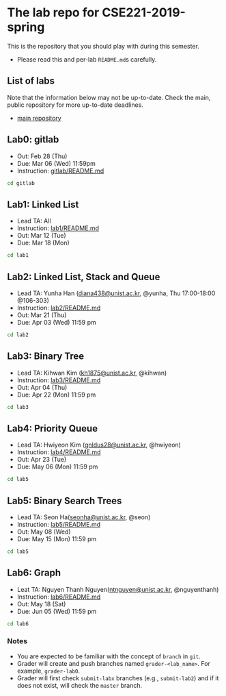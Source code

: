 # The lab repo for CSE221-2019-spring

This is the repository that you should play with during this semester.

- Please read this and per-lab `README.md`s carefully.

## List of labs

Note that the information below may not be up-to-date. Check the main, public
repository for more up-to-date deadlines.

- [main repository](https://class.unicss.org/cse221-2019-spring/cse221-2019-spring)


## Lab0: gitlab

- Out: Feb 28 (Thu)
- Due: Mar 06 (Wed) 11:59pm
- Instruction: [gitlab/README.md](/gitlab/README.md)

```sh
cd gitlab
```


## Lab1: Linked List

- Lead TA: All
- Instruction: [lab1/README.md](/lab1/README.md)
- Out: Mar 12 (Tue)
- Due: Mar 18 (Mon)

```sh
cd lab1
```

## Lab2: Linked List, Stack and Queue

- Lead TA: Yunha Han (diana438@unist.ac.kr, @yunha, Thu 17:00-18:00 @106-303)
- Instruction: [lab2/README.md](lab2/README.md)
- Out: Mar 21 (Thu)
- Due: Apr 03 (Wed) 11:59 pm

```sh
cd lab2
```

## Lab3: Binary Tree

- Lead TA: Kihwan Kim (kh1875@unist.ac.kr, @kihwan)
- Instruction: [lab3/README.md](lab3/README.md)
- Out: Apr 04 (Thu)
- Due: Apr 22 (Mon) 11:59 pm

```sh
cd lab3
```

## Lab4: Priority Queue

- Lead TA: Hwiyeon Kim (gnldus28@unist.ac.kr, @hwiyeon)
- Instruction: [lab4/README.md](lab4/README.md)
- Out: Apr 23 (Tue)
- Due: May 06 (Mon) 11:59 pm

```sh
cd lab5
```

## Lab5: Binary Search Trees

- Lead TA: Seon Ha(seonha@unist.ac.kr, @seon)
- Instruction: [lab5/README.md](lab5/README.md)
- Out: May 08 (Wed)
- Due: May 15 (Mon) 11:59 pm

```sh
cd lab5
```

## Lab6: Graph


- Leat TA: Nguyen Thanh Nguyen(ntnguyen@unist.ac.kr, @nguyenthanh)
- Instruction: [lab6/README.md](lab6/README.md)
- Out: May 18 (Sat)
- Due: Jun 05 (Wed) 11:59 pm

```sh
cd lab6
```

### Notes

- You are expected to be familiar with the concept of `branch` in `git`.
- Grader will create and push branches named `grader-<lab_name>`. For example, `grader-lab0`.
- Grader will first check `submit-labx` branches (e.g., `submit-lab2`) and if it does not exist,
will check the `master` branch.



